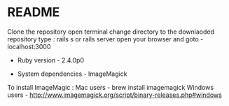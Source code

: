 # README

Clone the repository
open terminal
change directory to the downlaoded repository
type : rails s or rails server
open your browser and goto - localhost:3000


* Ruby version - 2.4.0p0

* System dependencies - ImageMagick 

To install ImageMagic : 
Mac users - brew install imagemagick
Windows users - http://www.imagemagick.org/script/binary-releases.php#windows
